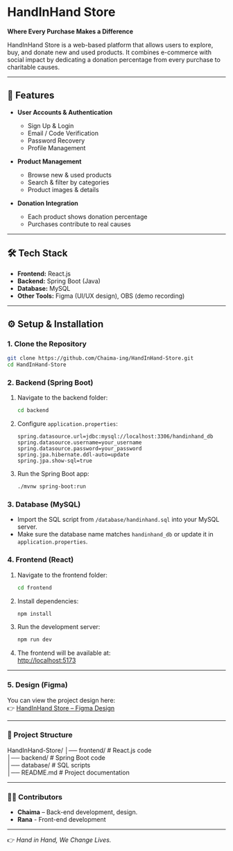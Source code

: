 # HandInHand Store

**Where Every Purchase Makes a Difference**  

HandInHand Store is a web-based platform that allows users to explore, buy, and donate new and used products. It combines e-commerce with social impact by dedicating a donation percentage from every purchase to charitable causes.  

---

## 🚀 Features  

- **User Accounts & Authentication**  
  - Sign Up & Login  
  - Email / Code Verification  
  - Password Recovery  
  - Profile Management  

- **Product Management**  
  - Browse new & used products  
  - Search & filter by categories  
  - Product images & details  

- **Donation Integration**  
  - Each product shows donation percentage  
  - Purchases contribute to real causes  

---

## 🛠️ Tech Stack  

- **Frontend:** React.js  
- **Backend:** Spring Boot (Java)  
- **Database:** MySQL   
- **Other Tools:** Figma (UI/UX design), OBS (demo recording)  

---

## ⚙️ Setup & Installation  

### 1. Clone the Repository  
```bash
git clone https://github.com/Chaima-ing/HandInHand-Store.git
cd HandInHand-Store
```

### 2. Backend (Spring Boot)  
1. Navigate to the backend folder:  
   ```bash
   cd backend
   ```
2. Configure `application.properties`:  
   ```properties
   spring.datasource.url=jdbc:mysql://localhost:3306/handinhand_db
   spring.datasource.username=your_username
   spring.datasource.password=your_password
   spring.jpa.hibernate.ddl-auto=update
   spring.jpa.show-sql=true

   ```
3. Run the Spring Boot app:  
   ```bash
   ./mvnw spring-boot:run
   ```

### 3. Database (MySQL)  
- Import the SQL script from `/database/handinhand.sql` into your MySQL server.  
- Make sure the database name matches `handinhand_db` or update it in `application.properties`.  

### 4. Frontend (React)  
1. Navigate to the frontend folder:  
   ```bash
   cd frontend
   ```
2. Install dependencies:  
   ```bash
   npm install
   ```
3. Run the development server:  
   ```bash
   npm run dev
   ```
4. The frontend will be available at:  
   [http://localhost:5173](http://localhost:5173)  

---

### 5. Design (Figma)

You can view the project design here:  
👉 [HandInHand Store – Figma Design]([https://www.figma.com/file/xxxx/HandInHand-Store](https://www.figma.com/design/BBMlDiyXBKqTJdsMWF8ZMI/HandInHand-Store?node-id=0-1&t=S44iWXMB6GQ4LmJk-1))


---


### 📂 Project Structure  

HandInHand-Store/
│── frontend/       # React.js code  
│── backend/        # Spring Boot code  
│── database/       # SQL scripts  
│── README.md       # Project documentation  


---

### 👩‍💻 Contributors  

- **Chaima** – Back-end development, design.
- **Rana** - Front-end development

---

👉 *Hand in Hand, We Change Lives.*  
